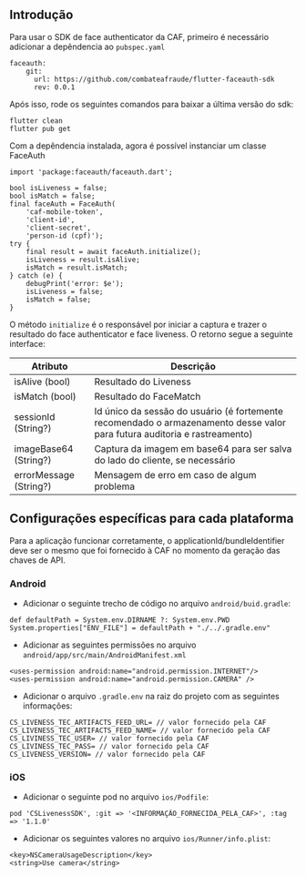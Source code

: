 ## Introdução

Para usar o SDK de face authenticator da CAF, primeiro é necessário adicionar a depêndencia ao `pubspec.yaml`
```
faceauth:
    git:
      url: https://github.com/combateafraude/flutter-faceauth-sdk
      rev: 0.0.1
```

Após isso, rode os seguintes comandos para baixar a última versão do sdk:
```
flutter clean
flutter pub get
```

Com a depêndencia instalada, agora é possível instanciar um classe FaceAuth
```
import 'package:faceauth/faceauth.dart';

bool isLiveness = false;
bool isMatch = false;
final faceAuth = FaceAuth(
    'caf-mobile-token',
    'client-id',
    'client-secret',
    'person-id (cpf)');
try {
    final result = await faceAuth.initialize();
    isLiveness = result.isAlive;
    isMatch = result.isMatch;
} catch (e) {
    debugPrint('error: $e');
    isLiveness = false;
    isMatch = false;
}
```

O método `initialize` é o responsável por iniciar a captura e trazer o resultado do face authenticator e face liveness. O retorno segue a seguinte interface:

| Atributo | Descrição |
|---|---|
| isAlive (bool) | Resultado do Liveness |
| isMatch (bool)  | Resultado do FaceMatch |
| sessionId (String?)  | Id único da sessão do usuário (é fortemente recomendado o armazenamento desse valor para futura auditoria e rastreamento)  |
| imageBase64 (String?) | Captura da imagem em base64 para ser salva do lado do cliente, se necessário |
| errorMessage (String?) | Mensagem de erro em caso de algum problema | 

## Configurações específicas para cada plataforma

Para a aplicação funcionar corretamente, o applicationId/bundleIdentifier deve ser o mesmo que foi fornecido à CAF no momento da geração das chaves de API.

### Android
- Adicionar o seguinte trecho de código no arquivo `android/buid.gradle`:

```
def defaultPath = System.env.DIRNAME ?: System.env.PWD 
System.properties["ENV_FILE"] = defaultPath + "./../.gradle.env"
```

- Adicionar as seguintes permissões no arquivo `android/app/src/main/AndroidManifest.xml`

```
<uses-permission android:name="android.permission.INTERNET"/>
<uses-permission android:name="android.permission.CAMERA" />
```

- Adicionar o arquivo `.gradle.env` na raiz do projeto com as seguintes informações:
```
CS_LIVENESS_TEC_ARTIFACTS_FEED_URL= // valor fornecido pela CAF
CS_LIVENESS_TEC_ARTIFACTS_FEED_NAME= // valor fornecido pela CAF
CS_LIVINESS_TEC_USER= // valor fornecido pela CAF
CS_LIVINESS_TEC_PASS= // valor fornecido pela CAF
CS_LIVENESS_VERSION= // valor fornecido pela CAF
```

### iOS
- Adicionar o seguinte pod no arquivo `ios/Podfile`:
```
pod 'CSLivenessSDK', :git => '<INFORMAÇÃO_FORNECIDA_PELA_CAF>', :tag => '1.1.0'
```

- Adicionar os seguintes valores no arquivo `ios/Runner/info.plist`:
```
<key>NSCameraUsageDescription</key>
<string>Use camera</string>
```